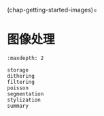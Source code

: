 (chap-getting-started-images)=
# 图像处理

```{toctree}
:maxdepth: 2

storage
dithering
filtering
poisson
segmentation
stylization
summary
```